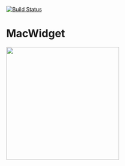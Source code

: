[![Build Status](https://app.bitrise.io/app/9b0ea35b2bcdbc05/status.svg?token=WZ58Dp_7EnE_7fIGXmbwqw)](https://app.bitrise.io/app/9b0ea35b2bcdbc05)
# MacWidget

<img src=https://user-images.githubusercontent.com/755710/102402015-2dcbed80-3fb2-11eb-9240-997fb32b07c6.png width=300 />
